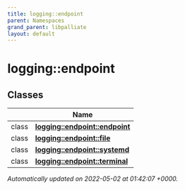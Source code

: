 ```yaml
---
title: logging::endpoint
parent: Namespaces
grand_parent: libpalliate
layout: default
---
```


# logging::endpoint



## Classes

|                | Name           |
| -------------- | -------------- |
| class | **[logging::endpoint::endpoint](/libpalliate/generated/Classes/classlogging_1_1endpoint_1_1endpoint)**  |
| class | **[logging::endpoint::file](/libpalliate/generated/Classes/classlogging_1_1endpoint_1_1file)**  |
| class | **[logging::endpoint::systemd](/libpalliate/generated/Classes/classlogging_1_1endpoint_1_1systemd)**  |
| class | **[logging::endpoint::terminal](/libpalliate/generated/Classes/classlogging_1_1endpoint_1_1terminal)**  |







_Automatically updated on 2022-05-02 at 01:42:07 +0000._